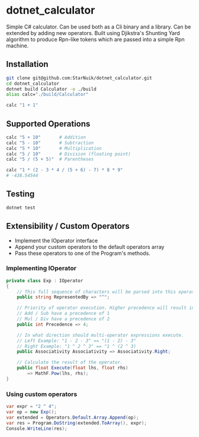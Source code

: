 # dotnet_calculator
Simple C# calculator. Can be used both as a Cli binary and a library. Can be extended by adding new operators. Built using Djikstra's Shunting Yard algorithm to produce Rpn-like tokens which are passed into a simple Rpn machine.

## Installation
```bash
git clone git@github.com:StarNuik/dotnet_calculator.git
cd dotnet_calculator
dotnet build Calculator -o ./build
alias calc="./build/Calculator"

calc "1 + 1"
```

## Supported Operations
```bash
calc "5 + 10"       # Addition
calc "5 - 10"       # Subtraction
calc "5 * 10"       # Multiplication
calc "5 / 10"       # Division (floating point)
calc "5 / (5 + 5)"  # Parentheses

calc "1 * (2 - 3 * 4 / (5 + 6) - 7) * 8 * 9"
# -438.54544
```

## Testing
```bash
dotnet test
```

## Extensibility / Custom Operators
* Implement the IOperator interface
* Append your custom operators to the default operators array
* Pass these operators to one of the Program's methods.

### Implementing IOperator
```c#
private class Exp : IOperator
{
	// This full sequence of characters will be parsed into this operator.
	public string RepresentedBy => "^";

	// Priority of operator execution. Higher precedence will result in earlier execution.
	// Add / Sub have a precedence of 1
	// Mul / Div have a precedence of 2
	public int Precedence => 4;

	// In what direction should multi-operator expressions execute.
	// Left Example: "1 - 2 - 3" == "(1 - 2) - 3"
	// Right Example: "1 ^ 2 ^ 3" == "1 ^ (2 ^ 3)
	public Associativity Associativity => Associativity.Right;

	// Calculate the result of the operator.
	public float Execute(float lhs, float rhs)
		=> MathF.Pow(lhs, rhs);
}
```

### Using custom operators
```c#
var expr = "2 ^ 4";
var op = new Exp();
var extended = Operators.Default.Array.Append(op);
var res = Program.DoString(extended.ToArray(), expr);
Console.WriteLine(res);
```
